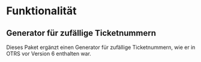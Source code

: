 # Funktionalität

## Generator für zufällige Ticketnummern

Dieses Paket ergänzt einen Generator für zufällige Ticketnummern, wie er in OTRS vor Version 6 enthalten war.
